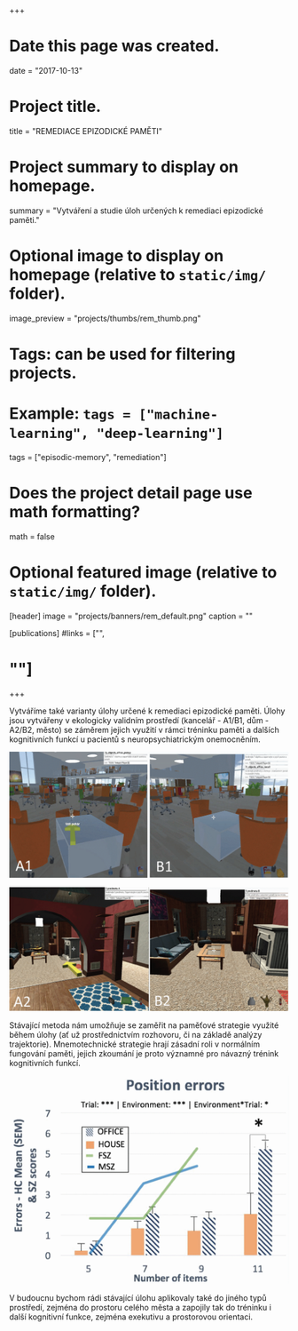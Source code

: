 +++
# Date this page was created.
date = "2017-10-13"

# Project title.
title = "REMEDIACE EPIZODICKÉ PAMĚTI"

# Project summary to display on homepage.
summary = "Vytváření a studie úloh určených k remediaci epizodické paměti."

# Optional image to display on homepage (relative to `static/img/` folder).
image_preview = "projects/thumbs/rem_thumb.png"

# Tags: can be used for filtering projects.
# Example: `tags = ["machine-learning", "deep-learning"]`
tags = ["episodic-memory", "remediation"]

# Does the project detail page use math formatting?
math = false

# Optional featured image (relative to `static/img/` folder).
[header]
image = "projects/banners/rem_default.png"
caption = ""

[publications]
#links = ["",
#        ""]
+++

Vytváříme také varianty úlohy určené k remediaci epizodické paměti. Úlohy jsou vytvářeny v ekologicky validním prostředí (kancelář - A1/B1, dům - A2/B2, město) se záměrem jejich využití v rámci tréninku paměti a dalších kognitivních funkcí u pacientů s neuropsychiatrickým onemocněním.

![](/img/projects/specs/REM/rem_01.png)

![](/img/projects/specs/REM/rem_02.png)

Stávající metoda nám umožňuje se zaměřit na paměťové strategie využité během úlohy (ať už prostřednictvím rozhovoru, či na základě analýzy trajektorie). Mnemotechnické strategie hrají zásadní roli v normálním fungování paměti, jejich zkoumání je proto významné pro návazný trénink kognitivních funkcí. 

![](/img/projects/specs/REM/rem_03.png)

V budoucnu bychom rádi stávající úlohu aplikovaly také do jiného typů prostředí, zejména do prostoru celého města a zapojily tak do tréninku i další kognitivní funkce, zejména exekutivu a prostorovou orientaci.